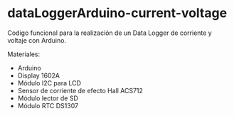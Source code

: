 # dataLoggerArduino-current-voltage
Codigo funcional para la realización de un Data Logger de corriente y voltaje con Arduino.

Materiales:
- Arduino
- Display 1602A
- Módulo I2C para LCD
- Sensor de corriente de efecto Hall ACS712
- Módulo lector de SD
- Módulo RTC DS1307
